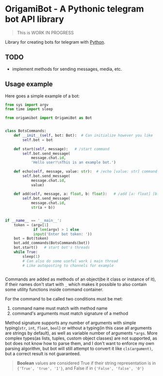# OrigamiBot - A Pythonic telegram bot API library

> This is WORK IN PROGRESS

Library for creating bots for telegram with [Python](https://www.python.org/). 

## TODO

- implement methods for sending messages, media, etc.

## Usage example

Here goes a simple example of a bot:

```python
from sys import argv
from time import sleep

from origamibot import OrigamiBot as Bot


class BotsCommands:
    def __init__(self, bot: Bot):  # Can initialize however you like
        self.bot = bot
        
    def start(self, message):   # /start command
        self.bot.send_message(
            message.chat.id,
            'Hello user!\nThis is an example bot.')
    
    def echo(self, message, value: str):  # /echo [value: str] command
        self.bot.send_message(
            message.chat.id,
        	value)
     
    def add(self, message, a: float, b: float):   # /add [a: float] [b: float] command
        self.bot.send_message(
        	message.chat.id,
            str(a + b))


if __name__ == '__main__':
    token = (argv[1]
             if len(argv) > 1 else 
             input('Enter bot token: '))
    bot = Bot(token)
    bot.add_commands(BotsCommands(bot))
    bot.start()   # start bot's threads
    while True:
        sleep(1)
        # Can also do some useful work i main thread
        # Like autoposting to channels for example
     
```

Commands are added as methods of an object(be it class or instance of it), if their names don't start with `_` which makes it possible to also contain some utility functions inside command container. 

For the command to be called two conditions must be met:

1. command name must match with method name
2. command's arguments must match signature of a method

Method signature supports any number of arguments with simple typing(`str`, `int`, `float`, `bool`) or without a typing(in this case all arguments are strings by default), as well as variable number of arguments `*args`. More complex types(as lists, tuples, custom object classes) are not supported, as bot does not know how to parse them, and I don't want to enforce my own parsing algorithm, but bot will still attempt to convert it like `cls(argument)`, but a correct result is not guaranteed.

> **Boolean** values are considered True if their string representation is in `{'True', 'true', '1'}`, and False if in `{'False', 'false', '0'}`

